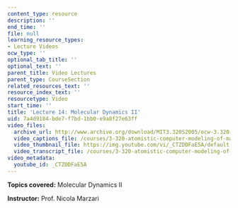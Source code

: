 ```yaml
---
content_type: resource
description: ''
end_time: ''
file: null
learning_resource_types:
- Lecture Videos
ocw_type: ''
optional_tab_title: ''
optional_text: ''
parent_title: Video Lectures
parent_type: CourseSection
related_resources_text: ''
resource_index_text: ''
resourcetype: Video
start_time: ''
title: 'Lecture 14: Molecular Dynamics II'
uid: 7a4d9184-bde7-f7bd-1bb0-e9a8f27e63ff
video_files:
  archive_url: http://www.archive.org/download/MIT3.320S2005/ocw-3.320-lec-11-29mar05-220k.mp4
  video_captions_file: /courses/3-320-atomistic-computer-modeling-of-materials-sma-5107-spring-2005/2c7c7949fc8f501cb46f223c7534b150_CTZDDFaE5A.vtt
  video_thumbnail_file: https://img.youtube.com/vi/_CTZDDFaE5A/default.jpg
  video_transcript_file: /courses/3-320-atomistic-computer-modeling-of-materials-sma-5107-spring-2005/319fbd8e7fd95aec9fc826ce5e33cc12_CTZDDFaE5A.pdf
video_metadata:
  youtube_id: _CTZDDFaE5A
---
```


**Topics covered:** Molecular Dynamics II

**Instructor:** Prof. Nicola Marzari



